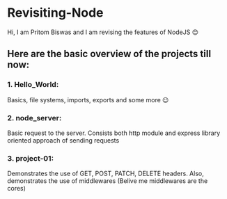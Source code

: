 # Revisiting-Node

Hi, I am Pritom Biswas and I am revising the features of NodeJS 😊

## Here are the basic overview of the projects till now:

### 1. Hello_World:
Basics, file systems, imports, exports and some more 😉

### 2. node_server:
Basic request to the server. Consists both http module and express library oriented approach of sending requests

### 3. project-01:
Demonstrates the use of GET, POST, PATCH, DELETE headers. Also, demonstrates the use of middlewares (Belive me middlewares are the cores)
